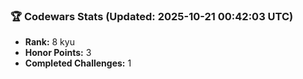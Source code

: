 ### 🏆 Codewars Stats (Updated: 2025-10-21 00:42:03 UTC)

- **Rank:** 8 kyu
- **Honor Points:** 3
- **Completed Challenges:** 1
